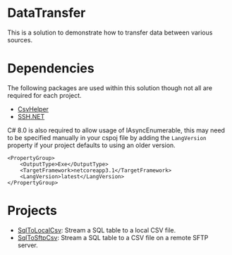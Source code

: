 # DataTransfer

This is a solution to demonstrate how to transfer data between various sources.

# Dependencies

The following packages are used within this solution though not all are required for each project.

* [CsvHelper](https://joshclose.github.io/CsvHelper/)
* [SSH.NET](https://github.com/sshnet/SSH.NET)

C# 8.0 is also required to allow usage of IAsyncEnumerable, this may need to be specified manually in your cspoj file by adding the `LangVersion` property if your project defaults to using an older version.

```
<PropertyGroup>
	<OutputType>Exe</OutputType>
	<TargetFramework>netcoreapp3.1</TargetFramework>
	<LangVersion>latest</LangVersion>
</PropertyGroup>
```

# Projects

* [SqlToLocalCsv](https://github.com/mattosaurus/DataTransfer/tree/master/DataTransfer.SqlToLocalCsv): Stream a SQL table to a local CSV file.
* [SqlToSftpCsv](https://github.com/mattosaurus/DataTransfer/tree/master/DataTransfer.SqlToSftpCsv): Stream a SQL table to a CSV file on a remote SFTP server.

